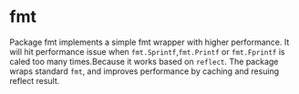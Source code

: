 # fmt

Package fmt implements a simple fmt wrapper with higher performance.
It will hit performance issue when `fmt.Sprintf`,`fmt.Printf` or `fmt.Fprintf` is caled too many times.Because it works based on `reflect`.
The package wraps standard `fmt`, and improves performance by caching and resuing reflect result.